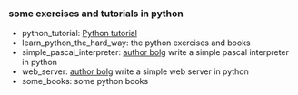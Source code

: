 ### some exercises and tutorials in python

- python_tutorial: [Python tutorial](https://www.liaoxuefeng.com/wiki/0014316089557264a6b348958f449949df42a6d3a2e542c000)
- learn_python_the_hard_way: the python exercises and books
- simple_pascal_interpreter: [author bolg](https://ruslanspivak.com/) write a simple pascal interpreter in python
- web_server: [author bolg](https://ruslanspivak.com/) write a simple web server in python
- some_books: some python books